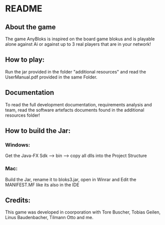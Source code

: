 # README
## About the game
The game AnyBloks is inspired on the board game blokus and is playable alone against Ai or against up to 3 real players that are in your network!
## How to play:
Run the jar provided in the folder "additional resources" and read the UserManual.pdf provided in the same Folder.
## Documentation
To read the full development documentation, requirements analysis and team, read the software artefacts documents found in the additional resources folder!
## How to build the Jar:
### Windows: 
Get the Java-FX Sdk --> bin --> copy all dlls into the Project Structure
### Mac: 
Build the Jar, rename it to bloks3.jar, open in Winrar and Edit the MANIFEST.MF like its also in the IDE
## Credits:
This game was developed in coorporation with Tore Buscher, Tobias Geilen, Linus Baudenbacher, Tilmann Otto and me.

